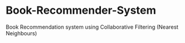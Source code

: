 # Book-Recommender-System
Book Recommendation system using Collaborative Filtering (Nearest Neighbours)
